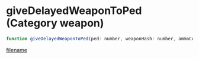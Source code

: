 # giveDelayedWeaponToPed (Category weapon)

```js
function giveDelayedWeaponToPed(ped: number, weaponHash: number, ammoCount: number, equipNow: boolean): void
```

[filename](giveDelayedWeaponToPed_m.md ':include')